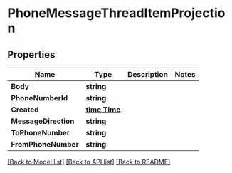 # PhoneMessageThreadItemProjection

## Properties

Name | Type | Description | Notes
------------ | ------------- | ------------- | -------------
**Body** | **string** |  | 
**PhoneNumberId** | **string** |  | 
**Created** | [**time.Time**](time.Time) |  | 
**MessageDirection** | **string** |  | 
**ToPhoneNumber** | **string** |  | 
**FromPhoneNumber** | **string** |  | 

[[Back to Model list]](../README#documentation-for-models) [[Back to API list]](../README#documentation-for-api-endpoints) [[Back to README]](../README)


